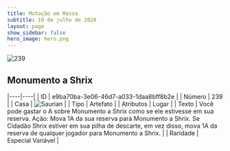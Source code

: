 ```yaml
---
title: Mutação em Massa
subtitle: 10 de julho de 2020
layout: page
show_sidebar: false
hero_image: hero.png
---
```


![239](https://cdn.keyforgegame.com/media/card_front/pt/479_239_JWJ44H36M6FG_pt.png)

## Monumento a Shrix

|----|----|
| ID | e9ba70ba-3e06-46d7-a033-1daa8bff8b2e |
| Número | 239 |
| Casa | ![Saurian](https://archonarcana.com/images/thumb/9/9e/Saurian_P.png/22px-Saurian_P.png "Sauro") |
| Tipo | Artefato |
| Atributos | Lugar |
| Texto | Você pode gastar o A sobre Monumento a Shrix como se ele estivesse em sua reserva. Ação: Mova 1A da sua reserva para Monumento a Shrix. Se Cidadão Shrix estiver em sua pilha de descarte, em vez disso,  mova 1A da reserva de qualquer jogador para Monumento a Shrix. |
| Raridade | Especial Variável |

